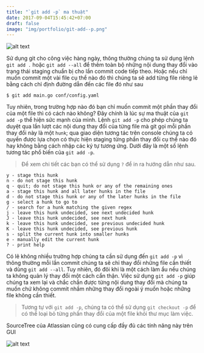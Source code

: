 ```yaml
---
title: "`git add -p` ma thuật"
date: 2017-09-04T15:45:42+07:00
draft: false
image: "img/portfolio/git-add--p.png"
---
```


![alt text](https://s3-ap-southeast-1.amazonaws.com/kipalog.com/git-add-p.jpg_ty38z9grkz)

Sử dụng git cho công việc hàng ngày, thông thường chúng ta sử dụng lệnh `git add .` hoặc `git add --all` để thêm toàn bộ những nội dung thay đổi vào trạng thái staging chuẩn bị cho lần commit code tiếp theo. Hoặc nếu chỉ muốn commit một vài file cụ thể nào đó thì chúng ta sẽ add từng file riêng lẻ bằng cách chỉ định đường dẫn đến các file đó như sau

```
$ git add main.go conf/config.yaml
```

Tuy nhiên, trong trường hợp nào đó bạn chỉ muốn commit một phần thay đổi của một file thì có cách nào không? Đây chính là lúc sự ma thuật của `git add -p` thể hiện sức mạnh của mình. Lệnh `git add -p` cho phép chúng ta duyệt qua lần lượt các nội dung thay đổi của từng file mà git gọi mỗi phần thay đổi này là một `hunk`; qua giao diện tương tác trên console chúng ta có quyền được lựa chọn có thực hiện staging từng phần thay đổi cụ thể nào đó hay không bằng cách nhập các ký tự tương ứng. Dưới đây là một số lệnh tương tác phổ biến của `git add -p`. 

> Để xem chi tiết các bạn có thể sử dụng `?` để in ra hướng dẫn như sau.

```
y - stage this hunk
n - do not stage this hunk
q - quit; do not stage this hunk or any of the remaining ones
a - stage this hunk and all later hunks in the file
d - do not stage this hunk or any of the later hunks in the file
g - select a hunk to go to
/ - search for a hunk matching the given regex
j - leave this hunk undecided, see next undecided hunk
J - leave this hunk undecided, see next hunk
k - leave this hunk undecided, see previous undecided hunk
K - leave this hunk undecided, see previous hunk
s - split the current hunk into smaller hunks
e - manually edit the current hunk
? - print help
```

Có lẽ không nhiều trường hợp chúng ta cần sử dụng đến `git add -p` vì thông thường mỗi lần commit chúng ta sẽ chỉ thay đổi những file cần thiết và dùng `git add --all`. Tuy nhiên, đó đôi khi là một cách làm ẩu nếu chúng ta không quản lý thay đổi một cách cẩn thận. Việc sử dụng `git add -p` giúp chúng ta xem lại và chắc chắn được từng nội dung thay đổi mà chúng ta muốn chứ không commit nhầm những thay đổi ngoài ý muốn hoặc những file không cần thiết.

> Tương tự với `git add -p`, chúng ta có thể sử dụng `git checkout -p` để có thể loại bỏ từng phần thay đổi của một file khỏi thư mục làm việc.


SourceTree của Atlassian cũng có cung cấp đầy đủ các tính năng này trên GUI

![alt text](https://s3-ap-southeast-1.amazonaws.com/kipalog.com/source_tree.jpg_cmwc45z9b1)


